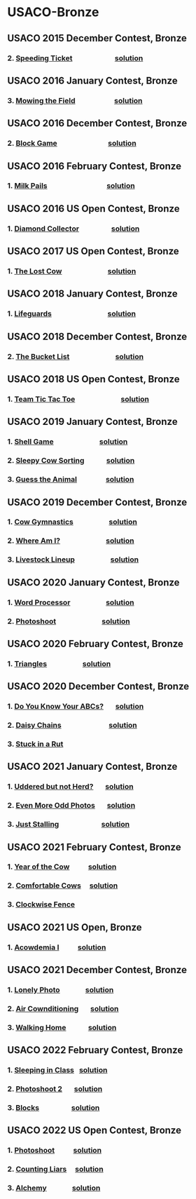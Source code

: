 # USACO-Bronze

## USACO 2015 December Contest, Bronze
### 2.  [Speeding Ticket](http://www.usaco.org/index.php?page=viewproblem2&cpid=568)     &nbsp; &nbsp; &nbsp; &nbsp; &nbsp; &nbsp; &nbsp; &nbsp; &nbsp; &nbsp; &nbsp; &nbsp;      [solution](solution/dec_2015/speed_ticket.py) 

## USACO 2016 January Contest, Bronze
### 3.  [Mowing the Field](http://www.usaco.org/index.php?page=viewproblem2&cpid=593)    &nbsp;  &nbsp; &nbsp; &nbsp; &nbsp; &nbsp; &nbsp; &nbsp; &nbsp; &nbsp; &nbsp;      [solution](solution/jan_2016/mow_16_jan.py) 

## USACO 2016 December Contest, Bronze
### 2.  [Block Game](http://www.usaco.org/index.php?page=viewproblem2&cpid=664)     &nbsp; &nbsp;&nbsp; &nbsp; &nbsp;  &nbsp; &nbsp; &nbsp; &nbsp; &nbsp; &nbsp; &nbsp; &nbsp; &nbsp; &nbsp;      [solution](solution/dec_2016/cow_blocks.py) 

## USACO 2016 February Contest, Bronze
### 1.  [Milk Pails](http://www.usaco.org/index.php?page=viewproblem2&cpid=615)      &nbsp; &nbsp;&nbsp; &nbsp; &nbsp;&nbsp; &nbsp; &nbsp;  &nbsp; &nbsp; &nbsp; &nbsp; &nbsp; &nbsp; &nbsp; &nbsp; &nbsp; &nbsp;      [solution](solution/feb_2016/milk_pails.py) 

## USACO 2016 US Open Contest, Bronze
### 1.  [Diamond Collector](http://www.usaco.org/index.php?page=viewproblem2&cpid=615)    &nbsp; &nbsp; &nbsp; &nbsp; &nbsp; &nbsp; &nbsp; &nbsp; &nbsp;      [solution](solution/open_2016/diamond_collector.py) 


## USACO 2017 US Open Contest, Bronze
### 1.  [The Lost Cow](http://www.usaco.org/index.php?page=viewproblem2&cpid=639)     &nbsp; &nbsp; &nbsp;  &nbsp; &nbsp; &nbsp; &nbsp; &nbsp; &nbsp; &nbsp; &nbsp; &nbsp; &nbsp;      [solution](solution/open_2017/LostCow_17_open_Jan.py) 

## USACO 2018 January Contest, Bronze
### 1.  [Lifeguards](http://www.usaco.org/index.php?page=viewproblem2&cpid=784)     &nbsp; &nbsp; &nbsp;  &nbsp; &nbsp; &nbsp; &nbsp; &nbsp; &nbsp; &nbsp; &nbsp; &nbsp; &nbsp; &nbsp; &nbsp; &nbsp;      [solution](solution/jan_2018/Lifeguards.py) 


## USACO 2018 December Contest, Bronze
### 2.  [The Bucket List](http://www.usaco.org/index.php?page=viewproblem2&cpid=856)     &nbsp; &nbsp; &nbsp;  &nbsp; &nbsp; &nbsp; &nbsp; &nbsp; &nbsp; &nbsp; &nbsp; &nbsp; &nbsp;      [solution](solution/dec_2018/Bucket_18_dec.py) 

## USACO 2018 US Open Contest, Bronze
### 1.  [Team Tic Tac Toe](http://www.usaco.org/index.php?page=viewproblem2&cpid=831)     &nbsp; &nbsp; &nbsp;  &nbsp; &nbsp; &nbsp; &nbsp; &nbsp; &nbsp; &nbsp; &nbsp; &nbsp; &nbsp;      [solution](solution/open_2018/tic.py)

## USACO 2019 January Contest, Bronze
### 1.  [Shell Game](http://www.usaco.org/index.php?page=viewproblem2&cpid=891)     &nbsp; &nbsp; &nbsp;  &nbsp; &nbsp; &nbsp; &nbsp; &nbsp; &nbsp; &nbsp; &nbsp; &nbsp; &nbsp;      [solution](solution/jan_2019/Shell_Game_jan2019.py) 
### 2. [Sleepy Cow Sorting](http://www.usaco.org/index.php?page=viewproblem2&cpid=892)   &nbsp; &nbsp; &nbsp; &nbsp; &nbsp; &nbsp;      [solution](solution/jan_2019/SleepyCowSorting_19_Jan.py)
### 3.  [Guess the Animal](http://www.usaco.org/index.php?page=viewproblem2&cpid=893)   &nbsp; &nbsp;  &nbsp; &nbsp; &nbsp; &nbsp; &nbsp; &nbsp;      [solution](solution/jan_2019/GuessAnimal_19_Jan.py)


## USACO 2019 December Contest, Bronze
### 1.  [Cow Gymnastics](http://www.usaco.org/index.php?page=viewproblem2&cpid=963)    &nbsp; &nbsp; &nbsp; &nbsp; &nbsp; &nbsp; &nbsp; &nbsp; &nbsp; &nbsp;      [solution](solution/dec_2019/cow_gymnastics.py)

### 2.  [Where Am I?](http://www.usaco.org/index.php?page=viewproblem2&cpid=964)    &nbsp; &nbsp; &nbsp; &nbsp; &nbsp; &nbsp; &nbsp; &nbsp; &nbsp; &nbsp; &nbsp; &nbsp; &nbsp;      [solution](solution/dec_2019/whereami.py)

### 3.  [Livestock Lineup](http://www.usaco.org/index.php?page=viewproblem2&cpid=965)   &nbsp; &nbsp; &nbsp; &nbsp; &nbsp; &nbsp; &nbsp; &nbsp; &nbsp; &nbsp;      [solution](solution/dec_2019/lineup.py)

## USACO 2020 January Contest, Bronze
### 1.  [Word Processor](http://www.usaco.org/index.php?page=viewproblem2&cpid=987)    &nbsp; &nbsp; &nbsp; &nbsp; &nbsp; &nbsp; &nbsp; &nbsp; &nbsp; &nbsp;      [solution](solution/jan_2020/word_processor.py)

### 2.  [Photoshoot](http://www.usaco.org/index.php?page=viewproblem2&cpid=988)   &nbsp; &nbsp; &nbsp; &nbsp; &nbsp; &nbsp; &nbsp; &nbsp; &nbsp; &nbsp; &nbsp; &nbsp; &nbsp;      [solution](solution/jan_2020/photo_shoot.py)


## USACO 2020 February Contest, Bronze
### 1.  [Triangles](http://www.usaco.org/index.php?page=viewproblem2&cpid=1011)    &nbsp; &nbsp; &nbsp; &nbsp; &nbsp; &nbsp; &nbsp; &nbsp; &nbsp; &nbsp;      [solution](solution/feb_2020/triangles.py)


## USACO 2020 December Contest, Bronze
### 1.  [Do You Know Your ABCs?](http://www.usaco.org/index.php?page=viewproblem2&cpid=1059)    &nbsp; &nbsp; &nbsp;     [solution](solution/dec_2020/abc.py)

### 2.  [Daisy Chains](http://www.usaco.org/index.php?page=viewproblem2&cpid=1060)       &nbsp; &nbsp;  &nbsp; &nbsp; &nbsp; &nbsp; &nbsp; &nbsp; &nbsp;&nbsp; &nbsp; &nbsp; &nbsp; &nbsp;        [solution](solution/dec_2020/daisy_chains.py)

### 3.  [Stuck in a Rut](http://www.usaco.org/index.php?page=viewproblem2&cpid=1061)  


## USACO 2021 January Contest, Bronze

### 1.  [Uddered but not Herd?](http://www.usaco.org/index.php?page=viewproblem2&cpid=1083)    &nbsp; &nbsp; &nbsp;     [solution](solution/jan_2021/Uddered_2021_jan.py)

### 2.  [Even More Odd Photos](http://www.usaco.org/index.php?page=viewproblem2&cpid=1084)      &nbsp; &nbsp; &nbsp;  [solution](solution/jan_2021/even_more_odd_photos.py)     

### 3.  [Just Stalling](http://www.usaco.org/index.php?page=viewproblem2&cpid=1085)   &nbsp; &nbsp; &nbsp; &nbsp; &nbsp; &nbsp; &nbsp; &nbsp; &nbsp; &nbsp; &nbsp; &nbsp;    [solution](solution/jan_2021/just_stalling.py)


##  USACO 2021 February Contest, Bronze

### 1. [Year of the Cow](http://www.usaco.org/index.php?page=viewproblem2&cpid=1107)    &nbsp; &nbsp; &nbsp; &nbsp; &nbsp;      [solution](solution/open_2017/LostCow_17_open_Jan.py)

### 2. [Comfortable Cows](http://www.usaco.org/index.php?page=viewproblem2&cpid=1108)    &nbsp; &nbsp;  [solution](solution/feb_2021/comfortable_cows.py)

### 3. [Clockwise Fence](http://www.usaco.org/index.php?page=viewproblem2&cpid=1109)    &nbsp; &nbsp; &nbsp;     


## USACO 2021 US Open, Bronze
### 1. [Acowdemia I](http://www.usaco.org/index.php?page=viewproblem2&cpid=1131)    &nbsp; &nbsp; &nbsp; &nbsp; &nbsp;      [solution](solution/open_2021/Acowdemia_I.py)

## USACO 2021 December Contest, Bronze
### 1. [Lonely Photo](http://www.usaco.org/index.php?page=viewproblem2&cpid=1155)    &nbsp; &nbsp; &nbsp; &nbsp; &nbsp; &nbsp; &nbsp;      [solution](solution/dec_2021/lonely_photo.py) 
### 2. [Air Cownditioning](http://www.usaco.org/index.php?page=viewproblem2&cpid=1156)     &nbsp; &nbsp; &nbsp;   [solution](solution/dec_2021/ac.py)
### 3. [Walking Home](http://www.usaco.org/index.php?page=viewproblem2&cpid=1157)    &nbsp;  &nbsp; &nbsp; &nbsp; &nbsp; &nbsp;   [solution](solution/dec_2021/walk.py)

## USACO 2022 February Contest, Bronze
### 1. [Sleeping in Class](http://www.usaco.org/index.php?page=viewproblem2&cpid=1203)    &nbsp;  [solution](solution/feb_2022/sleep.py)     
### 2. [Photoshoot 2](http://www.usaco.org/index.php?page=viewproblem2&cpid=1204)     &nbsp; &nbsp; &nbsp;   [solution](solution/feb_2022/photo_shoot.py)
### 3. [Blocks](http://www.usaco.org/index.php?page=viewproblem2&cpid=1205)    &nbsp; &nbsp; &nbsp; &nbsp; &nbsp; &nbsp; &nbsp; &nbsp; &nbsp;   [solution](solution/feb_2022/blocks.py)  

## USACO 2022 US Open Contest, Bronze
### 1. [Photoshoot](http://www.usaco.org/index.php?page=viewproblem2&cpid=1227)     &nbsp; &nbsp; &nbsp; &nbsp; &nbsp;  [solution](solution/open_2022/Photoshoot_open_22.py)     
### 2. [Counting Liars](http://www.usaco.org/index.php?page=viewproblem2&cpid=1228)   &nbsp; &nbsp;   [solution](solution/open_2022/Counting_Liars_open_22.py)
### 3. [Alchemy](http://www.usaco.org/index.php?page=viewproblem2&cpid=1229)      &nbsp; &nbsp; &nbsp; &nbsp; &nbsp; &nbsp; &nbsp;   [solution]()  

